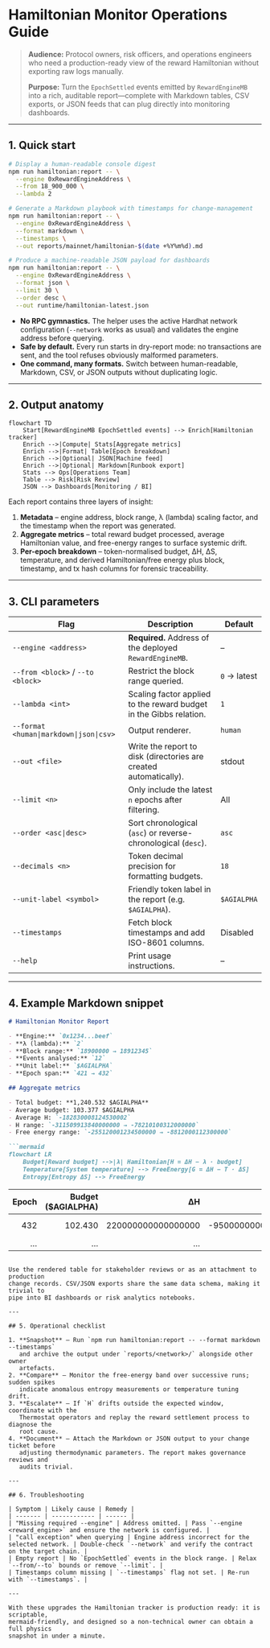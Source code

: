 # Hamiltonian Monitor Operations Guide

> **Audience:** Protocol owners, risk officers, and operations engineers who need a
> production-ready view of the reward Hamiltonian without exporting raw logs
> manually.
>
> **Purpose:** Turn the `EpochSettled` events emitted by `RewardEngineMB` into a
> rich, auditable report—complete with Markdown tables, CSV exports, or JSON feeds
> that can plug directly into monitoring dashboards.

---

## 1. Quick start

```bash
# Display a human-readable console digest
npm run hamiltonian:report -- \
  --engine 0xRewardEngineAddress \
  --from 18_900_000 \
  --lambda 2

# Generate a Markdown playbook with timestamps for change-management
npm run hamiltonian:report -- \
  --engine 0xRewardEngineAddress \
  --format markdown \
  --timestamps \
  --out reports/mainnet/hamiltonian-$(date +%Y%m%d).md

# Produce a machine-readable JSON payload for dashboards
npm run hamiltonian:report -- \
  --engine 0xRewardEngineAddress \
  --format json \
  --limit 30 \
  --order desc \
  --out runtime/hamiltonian-latest.json
```

- **No RPC gymnastics.** The helper uses the active Hardhat network configuration
  (`--network` works as usual) and validates the engine address before querying.
- **Safe by default.** Every run starts in dry-report mode: no transactions are
  sent, and the tool refuses obviously malformed parameters.
- **One command, many formats.** Switch between human-readable, Markdown, CSV, or
  JSON outputs without duplicating logic.

---

## 2. Output anatomy

```mermaid
flowchart TD
    Start[RewardEngineMB EpochSettled events] --> Enrich[Hamiltonian tracker]
    Enrich -->|Compute| Stats[Aggregate metrics]
    Enrich -->|Format| Table[Epoch breakdown]
    Enrich -->|Optional| JSON[Machine feed]
    Enrich -->|Optional| Markdown[Runbook export]
    Stats --> Ops[Operations Team]
    Table --> Risk[Risk Review]
    JSON --> Dashboards[Monitoring / BI]
```

Each report contains three layers of insight:

1. **Metadata** – engine address, block range, λ (lambda) scaling factor, and the
   timestamp when the report was generated.
2. **Aggregate metrics** – total reward budget processed, average Hamiltonian
   value, and free-energy ranges to surface systemic drift.
3. **Per-epoch breakdown** – token-normalised budget, ΔH, ΔS, temperature, and
   derived Hamiltonian/free energy plus block, timestamp, and tx hash columns for
   forensic traceability.

---

## 3. CLI parameters

| Flag | Description | Default |
| ---- | ----------- | ------- |
| `--engine <address>` | **Required.** Address of the deployed `RewardEngineMB`. | – |
| `--from <block>` / `--to <block>` | Restrict the block range queried. | `0` → latest |
| `--lambda <int>` | Scaling factor applied to the reward budget in the Gibbs relation. | `1` |
| `--format <human\|markdown\|json\|csv>` | Output renderer. | `human` |
| `--out <file>` | Write the report to disk (directories are created automatically). | stdout |
| `--limit <n>` | Only include the latest `n` epochs after filtering. | All |
| `--order <asc\|desc>` | Sort chronological (`asc`) or reverse-chronological (`desc`). | `asc` |
| `--decimals <n>` | Token decimal precision for formatting budgets. | `18` |
| `--unit-label <symbol>` | Friendly token label in the report (e.g. `$AGIALPHA`). | `$AGIALPHA` |
| `--timestamps` | Fetch block timestamps and add ISO-8601 columns. | Disabled |
| `--help` | Print usage instructions. | – |

---

## 4. Example Markdown snippet

```markdown
# Hamiltonian Monitor Report

- **Engine:** `0x1234...beef`
- **λ (lambda):** `2`
- **Block range:** `18900000 → 18912345`
- **Events analysed:** `12`
- **Unit label:** `$AGIALPHA`
- **Epoch span:** `421 → 432`

## Aggregate metrics

- Total budget: **1,240.532 $AGIALPHA**
- Average budget: 103.377 $AGIALPHA
- Average H: `-182830008124530002`
- H range: `-311509913840000000 → -78210100312000000`
- Free energy range: `-255120001234500000 → -8812000112300000`

```mermaid
flowchart LR
    Budget[Reward budget] -->|λ| Hamiltonian[H = ΔH − λ · budget]
    Temperature[System temperature] --> FreeEnergy[G = ΔH − T · ΔS]
    Entropy[Entropy ΔS] --> FreeEnergy
```

| Epoch | Budget ($AGIALPHA) | ΔH | ΔS | T | H | Free energy | Block | Timestamp | Tx hash |
| ---: | ---: | ---: | ---: | ---: | ---: | ---: | ---: | ---: | --- |
| 432 | 102.430 | 220000000000000000 | -95000000000000000 | 1100000000000000000 | -182830008124530002 | -12000000000000000 | 18912345 | 2024-03-12T18:42:02.000Z | `0xabcd…` |
| … | … | … | … | … | … | … | … | … | … |
```

Use the rendered table for stakeholder reviews or as an attachment to production
change records. CSV/JSON exports share the same data schema, making it trivial to
pipe into BI dashboards or risk analytics notebooks.

---

## 5. Operational checklist

1. **Snapshot** – Run `npm run hamiltonian:report -- --format markdown --timestamps`
   and archive the output under `reports/<network>/` alongside other owner
   artefacts.
2. **Compare** – Monitor the free-energy band over successive runs; sudden spikes
   indicate anomalous entropy measurements or temperature tuning drift.
3. **Escalate** – If `H` drifts outside the expected window, coordinate with the
   Thermostat operators and replay the reward settlement process to diagnose the
   root cause.
4. **Document** – Attach the Markdown or JSON output to your change ticket before
   adjusting thermodynamic parameters. The report makes governance reviews and
   audits trivial.

---

## 6. Troubleshooting

| Symptom | Likely cause | Remedy |
| ------- | ------------ | ------ |
| "Missing required --engine" | Address omitted. | Pass `--engine <reward_engine>` and ensure the network is configured. |
| "call exception" when querying | Engine address incorrect for the selected network. | Double-check `--network` and verify the contract on the target chain. |
| Empty report | No `EpochSettled` events in the block range. | Relax `--from/--to` bounds or remove `--limit`. |
| Timestamps column missing | `--timestamps` flag not set. | Re-run with `--timestamps`. |

---

With these upgrades the Hamiltonian tracker is production ready: it is scriptable,
mermaid-friendly, and designed so a non-technical owner can obtain a full physics
snapshot in under a minute.
